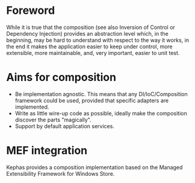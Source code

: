 # Foreword
While it is true that the composition (see also Inversion of Control or Dependency Injection) provides an abstraction level which, in the beginning, may be hard to understand with respect to the way it works, in the end it makes the application easier to keep under control, more extensible, more maintainable, and, very important, easier to unit test.

# Aims for composition
* Be implementation agnostic. This means that any DI/IoC/Composition framework could be used, provided that specific adapters are implemented.
* Write as little wire-up code as possible, ideally make the composition discover the parts "magically".
* Support by default application services.

# MEF integration
Kephas provides a composition implementation based on the Managed Extensibility Framework for Windows Store.